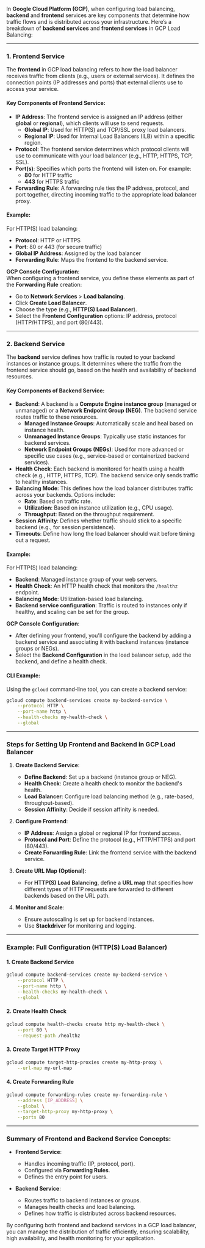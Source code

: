 In **Google Cloud Platform (GCP)**, when configuring load balancing, **backend** and **frontend** services are key components that determine how traffic flows and is distributed across your infrastructure. 
Here’s a breakdown of **backend services** and **frontend services** in GCP Load Balancing:

---

### 1. **Frontend Service**
The **frontend** in GCP load balancing refers to how the load balancer receives traffic from clients (e.g., users or external services). It defines the connection points (IP addresses and ports) that external clients use to access your service.

#### Key Components of Frontend Service:
   - **IP Address**: The frontend service is assigned an IP address (either **global** or **regional**), which clients will use to send requests.
     - **Global IP**: Used for HTTP(S) and TCP/SSL proxy load balancers.
     - **Regional IP**: Used for Internal Load Balancers (ILB) within a specific region.
   - **Protocol**: The frontend service determines which protocol clients will use to communicate with your load balancer (e.g., HTTP, HTTPS, TCP, SSL).
   - **Port(s)**: Specifies which ports the frontend will listen on. For example:
     - **80** for HTTP traffic
     - **443** for HTTPS traffic
   - **Forwarding Rule**: A forwarding rule ties the IP address, protocol, and port together, directing incoming traffic to the appropriate load balancer proxy.
   
#### Example:
For HTTP(S) load balancing:
   - **Protocol**: HTTP or HTTPS
   - **Port**: 80 or 443 (for secure traffic)
   - **Global IP Address**: Assigned by the load balancer
   - **Forwarding Rule**: Maps the frontend to the backend service.

**GCP Console Configuration**:  
When configuring a frontend service, you define these elements as part of the **Forwarding Rule** creation:
   - Go to **Network Services** > **Load balancing**.
   - Click **Create Load Balancer**.
   - Choose the type (e.g., **HTTP(S) Load Balancer**).
   - Select the **Frontend Configuration** options: IP address, protocol (HTTP/HTTPS), and port (80/443).

---

### 2. **Backend Service**
The **backend** service defines how traffic is routed to your backend instances or instance groups. It determines where the traffic from the frontend service should go, based on the health and availability of backend resources.

#### Key Components of Backend Service:
   - **Backend**: A backend is a **Compute Engine instance group** (managed or unmanaged) or a **Network Endpoint Group (NEG)**. The backend service routes traffic to these resources.
     - **Managed Instance Groups**: Automatically scale and heal based on instance health.
     - **Unmanaged Instance Groups**: Typically use static instances for backend services.
     - **Network Endpoint Groups (NEGs)**: Used for more advanced or specific use cases (e.g., service-based or containerized backend services).
   - **Health Check**: Each backend is monitored for health using a health check (e.g., HTTP, HTTPS, TCP). The backend service only sends traffic to healthy instances.
   - **Balancing Mode**: This defines how the load balancer distributes traffic across your backends. Options include:
     - **Rate**: Based on traffic rate.
     - **Utilization**: Based on instance utilization (e.g., CPU usage).
     - **Throughput**: Based on the throughput requirement.
   - **Session Affinity**: Defines whether traffic should stick to a specific backend (e.g., for session persistence).
   - **Timeouts**: Define how long the load balancer should wait before timing out a request.

#### Example:
For HTTP(S) load balancing:
   - **Backend**: Managed instance group of your web servers.
   - **Health Check**: An HTTP health check that monitors the `/healthz` endpoint.
   - **Balancing Mode**: Utilization-based load balancing.
   - **Backend service configuration**: Traffic is routed to instances only if healthy, and scaling can be set for the group.

**GCP Console Configuration**:
   - After defining your frontend, you'll configure the backend by adding a backend service and associating it with backend instances (instance groups or NEGs).
   - Select the **Backend Configuration** in the load balancer setup, add the backend, and define a health check.

#### CLI Example:
Using the `gcloud` command-line tool, you can create a backend service:
```bash
gcloud compute backend-services create my-backend-service \
    --protocol HTTP \
    --port-name http \
    --health-checks my-health-check \
    --global
```

---

### **Steps for Setting Up Frontend and Backend in GCP Load Balancer**

1. **Create Backend Service**:
   - **Define Backend**: Set up a backend (instance group or NEG).
   - **Health Check**: Create a health check to monitor the backend's health.
   - **Load Balancer**: Configure load balancing method (e.g., rate-based, throughput-based).
   - **Session Affinity**: Decide if session affinity is needed.

2. **Configure Frontend**:
   - **IP Address**: Assign a global or regional IP for frontend access.
   - **Protocol and Port**: Define the protocol (e.g., HTTP/HTTPS) and port (80/443).
   - **Create Forwarding Rule**: Link the frontend service with the backend service.

3. **Create URL Map (Optional)**:
   - For **HTTP(S) Load Balancing**, define a **URL map** that specifies how different types of HTTP requests are forwarded to different backends based on the URL path.

4. **Monitor and Scale**:
   - Ensure autoscaling is set up for backend instances.
   - Use **Stackdriver** for monitoring and logging.

---

### **Example: Full Configuration (HTTP(S) Load Balancer)**

#### 1. **Create Backend Service**
```bash
gcloud compute backend-services create my-backend-service \
    --protocol HTTP \
    --port-name http \
    --health-checks my-health-check \
    --global
```

#### 2. **Create Health Check**
```bash
gcloud compute health-checks create http my-health-check \
    --port 80 \
    --request-path /healthz
```

#### 3. **Create Target HTTP Proxy**
```bash
gcloud compute target-http-proxies create my-http-proxy \
    --url-map my-url-map
```

#### 4. **Create Forwarding Rule**
```bash
gcloud compute forwarding-rules create my-forwarding-rule \
    --address [IP_ADDRESS] \
    --global \
    --target-http-proxy my-http-proxy \
    --ports 80
```

---

### Summary of Frontend and Backend Service Concepts:
- **Frontend Service**:
   - Handles incoming traffic (IP, protocol, port).
   - Configured via **Forwarding Rules**.
   - Defines the entry point for users.
  
- **Backend Service**:
   - Routes traffic to backend instances or groups.
   - Manages health checks and load balancing.
   - Defines how traffic is distributed across backend resources.

By configuring both frontend and backend services in a GCP load balancer, you can manage the distribution of traffic efficiently, ensuring scalability, high availability, and health monitoring for your application.
